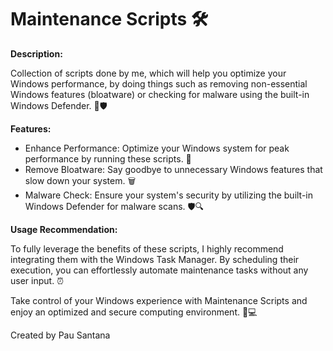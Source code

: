 <!DOCTYPE html>
<html>
<head>
</head>
<body>
  <h1>Maintenance Scripts 🛠️</h1>
  
  <p><strong>Description:</strong></p>
  <p>Collection of scripts done by me, which will help you optimize your Windows performance, by doing things such as removing non-essential Windows features (bloatware) or checking for malware using the built-in Windows Defender. 🧹🛡️</p>
  
  <p><strong>Features:</strong></p>
  <ul>
    <li>Enhance Performance: Optimize your Windows system for peak performance by running these scripts. 🚀</li>
    <li>Remove Bloatware: Say goodbye to unnecessary Windows features that slow down your system. 🗑️</li>
    <li>Malware Check: Ensure your system's security by utilizing the built-in Windows Defender for malware scans. 🛡️🔍</li>
  </ul>

  <p><strong>Usage Recommendation:</strong></p>
  <p>To fully leverage the benefits of these scripts, I highly recommend integrating them with the Windows Task Manager. By scheduling their execution, you can effortlessly automate maintenance tasks without any user input. ⏰</p>

  <p>Take control of your Windows experience with Maintenance Scripts and enjoy an optimized and secure computing environment. 💪💻</p>

  <p>Created by Pau Santana</p>
</body>
</html>
